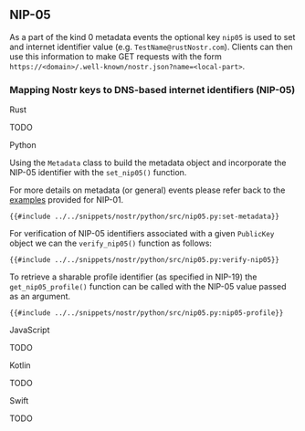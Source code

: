 ## NIP-05

As a part of the kind 0 metadata events the optional key `nip05` is used to set and internet identifier value (e.g. `TestName@rustNostr.com`). 
Clients can then use this information to make GET requests with the form `https://<domain>/.well-known/nostr.json?name=<local-part>`.

### Mapping Nostr keys to DNS-based internet identifiers (NIP-05)

<custom-tabs category="lang">

<div slot="title">Rust</div>
<section>

TODO

</section>

<div slot="title">Python</div>
<section>

Using the `Metadata` class to build the metadata object and incorporate the NIP-05 identifier with the `set_nip05()` function. 

For more details on metadata (or general) events please refer back to the [examples](06-nip01.md) provided for NIP-01.

```python,ignore
{{#include ../../snippets/nostr/python/src/nip05.py:set-metadata}}
```

For verification of NIP-05 identifiers associated with a given `PublicKey` object we can the `verify_nip05()` function  as follows:

```python,ignore
{{#include ../../snippets/nostr/python/src/nip05.py:verify-nip05}}
```

To retrieve a sharable profile identifier (as specified in NIP-19) the `get_nip05_profile()` function can be called with the NIP-05 value passed as an argument.

```python,ignore
{{#include ../../snippets/nostr/python/src/nip05.py:nip05-profile}}
```

</section>

<div slot="title">JavaScript</div>
<section>

TODO

</section>

<div slot="title">Kotlin</div>
<section>

TODO

</section>

<div slot="title">Swift</div>
<section>

TODO

</section>
</custom-tabs>